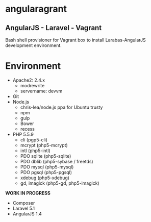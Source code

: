 # angularagrant

## AngularJS - Laravel - Vagrant 

Bash shell provisioner for Vagrant box to install Larabas-AngularJS development environment.

# Environment

- Apache2: 2.4.x
  - modrewrite
  - servername: devvm
- Git
- Node.js
  - chris-lea/node.js ppa for Ubuntu trusty
  - npm
  - gulp
  - Bower
  - recess
- PHP 5.5.9
  - cli (pgp5-cli)
  - mcrypt (php5-mcrypt)
  - intl (php5-intl)
  - PDO sqlite (php5-sqlite)
  - PDO dblib (php5-sybase / freetds)
  - PDO mysql (php5-mysql)
  - PDO pgsql (php5-pgsql)
  - xdebug (php5-xdebug)
  - gd, imagick (php5-gd, php5-imagick)

**WORK IN PROGRESS**

- Composer
- Laravel 5.1
- AngularJS 1.4
